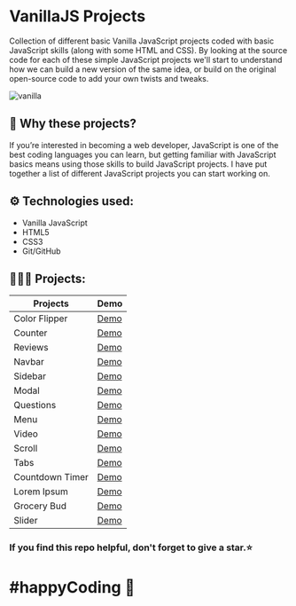 # VanillaJS Projects

Collection of different basic Vanilla JavaScript projects coded with basic JavaScript skills (along with some HTML and CSS). By looking at the source code for each of these simple JavaScript projects we'll start to understand how we can build a new version of the same idea, or build on the original open-source code to add your own twists and tweaks.

![vanilla](https://user-images.githubusercontent.com/33395312/83944060-801c9c80-a820-11ea-97d9-485b1a930915.png)

## 🤷 Why these projects?

<p> If you’re interested in becoming a web developer, JavaScript is one of the best coding languages you can learn, but getting familiar with JavaScript basics means using those skills to build JavaScript projects. I have put together a list of different JavaScript projects you can start working on. </p>

## ⚙️ Technologies used:

- Vanilla JavaScript
- HTML5
- CSS3
- Git/GitHub

## 👩🏼‍💻 Projects:

| Projects                | Demo                                                                                |
| ----------------------- | ----------------------------------------------------------------------------------- |
| Color Flipper           | <a href="https://vannilla-js-basic-project-1-background-color.netlify.app/">Demo</a>|
| Counter                 | <a href="https://vanilla-js-basic-project-2-simple-counter.netlify.app/">Demo</a>   |
| Reviews                 | <a href="https://vanilla-js-basic-project-3-reviews.netlify.app/">Demo</a>          |
| Navbar                  | <a href="https://vanilla-js-basic-project-4-navbar.netlify.app/">Demo</a>           |
| Sidebar                 | <a href="https://vanilla-js-basic-project-5-sidebar.netlify.app/">Demo</a>          |
| Modal                   | <a href="https://vanilla-js-basic-project-6-modal.netlify.app/">Demo</a>            |
| Questions               | <a href="https://vanilla-js-basic-project-7-questions.netlify.app/">Demo</a>        |
| Menu                    | <a href="https://vanilla-js-basic-project-8-menu.netlify.app/">Demo</a>             |
| Video                   | <a href="https://vannilla-js-basic-project-9-video-preloader.netlify.app/">Demo</a> |
| Scroll                  | <a href="https://vannilla-js-basic-project-10-scroll.netlify.app/">Demo</a>         |
| Tabs                    | <a href="https://vannilla-js-basic-project-11-tabs.netlify.app/">Demo</a>           |
| Countdown Timer         | <a href="https://vannilla-js-basic-project-12-countdown.netlify.app/">Demo</a>      |
| Lorem Ipsum             | <a href="https://vannilla-js-basic-project-13-lorem-ipsum.netlify.app/">Demo</a>    |
| Grocery Bud             | <a href="https://vannilla-js-basic-project-14-grocery-bud.netlify.app/">Demo</a>    |
| Slider                  | <a href="https://vannilla-js-basic-project-15-slider.netlify.app/">Demo</a>         |



### If you find this repo helpful, don't forget to give a star.⭐

# #happyCoding 🚀
